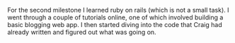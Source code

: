 For the second milestone I learned ruby on rails (which is not a small task). I went through a couple of tutorials online, one of which involved building a basic blogging web app. I then started diving into the code that Craig had already written and figured out what was going on.
